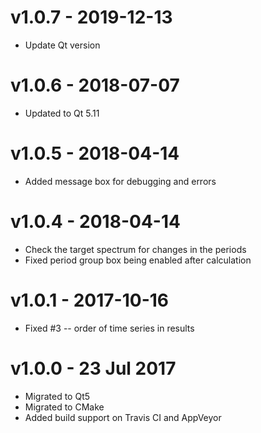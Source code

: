 # v1.0.7 - 2019-12-13
* Update Qt version

# v1.0.6 - 2018-07-07
* Updated to Qt 5.11

# v1.0.5 - 2018-04-14
* Added message box for debugging and errors

# v1.0.4 - 2018-04-14
* Check the target spectrum for changes in the periods
* Fixed period group box being enabled after calculation

# v1.0.1 - 2017-10-16
* Fixed #3 -- order of time series in results

# v1.0.0 - 23 Jul 2017
* Migrated to Qt5
* Migrated to CMake
* Added build support on Travis CI and AppVeyor
